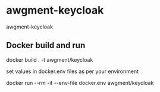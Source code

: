 
# awgment-keycloak

awgment-keycloak

## Docker build and run
docker build . -t awgment/keycloak

set values in docker.env files as per your environment

docker run --rm -it  --env-file docker.env awgment/keycloak

